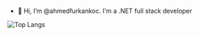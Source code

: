 - 👋 Hi, I’m @ahmedfurkankoc. I'm a .NET full stack developer

![Top Langs](https://github-readme-stats.vercel.app/api/top-langs/?username=jacquelineatae&layout=compact&theme=radical)

<!---
ahmedfurkankoc/ahmedfurkankoc is a ✨ special ✨ repository because its `README.md` (this file) appears on your GitHub profile.
You can click the Preview link to take a look at your changes.
--->
